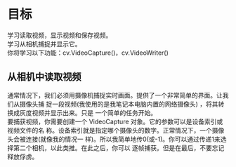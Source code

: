 # 目标
学习读取视频，显示视频和保存视频。  
学习从相机捕捉并显示它。  
你将学习以下功能：cv.VideoCapture()，cv.VideoWriter()  
## 从相机中读取视频
通常情况下，我们必须用摄像机捕捉实时画面。提供了一个非常简单的界面。让我们从摄像头捕
捉一段视频(我使用的是我笔记本电脑内置的网络摄像头) ，将其转换成灰度视频并显示出来。只是
一个简单的任务开始。  
要捕获视频，你需要创建一个 VideoCapture 对象。它的参数可以是设备索引或视频文件的名
称。设备索引就是指定哪个摄像头的数字。正常情况下，一个摄像头会被连接(就像我的情况一
样)。所以我简单地传0(或-1)。你可以通过传递1来选择第二个相机，以此类推。在此之后，你可以
逐帧捕获。但是在最后，不要忘记释放俘虏。
